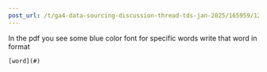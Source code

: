 ```yaml
---
post_url: /t/ga4-data-sourcing-discussion-thread-tds-jan-2025/165959/125
---
```

In the pdf you see some blue color font for specific words write that word in format

```
[word](#)


```